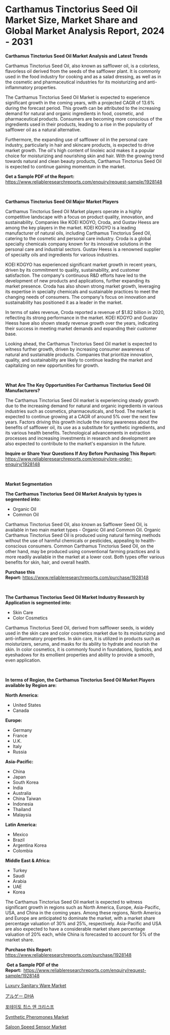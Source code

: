 <p><h1>Carthamus Tinctorius Seed Oil Market Size, Market Share and Global Market Analysis Report, 2024 - 2031</h1></p><p><strong>Carthamus Tinctorius Seed Oil Market Analysis and Latest Trends</strong></p>
<p><p>Carthamus Tinctorius Seed Oil, also known as safflower oil, is a colorless, flavorless oil derived from the seeds of the safflower plant. It is commonly used in the food industry for cooking and as a salad dressing, as well as in the cosmetic and pharmaceutical industries for its moisturizing and anti-inflammatory properties. </p><p>The Carthamus Tinctorius Seed Oil Market is expected to experience significant growth in the coming years, with a projected CAGR of 13.6% during the forecast period. This growth can be attributed to the increasing demand for natural and organic ingredients in food, cosmetic, and pharmaceutical products. Consumers are becoming more conscious of the ingredients used in their products, leading to a rise in the popularity of safflower oil as a natural alternative.</p><p>Furthermore, the expanding use of safflower oil in the personal care industry, particularly in hair and skincare products, is expected to drive market growth. The oil's high content of linoleic acid makes it a popular choice for moisturizing and nourishing skin and hair. With the growing trend towards natural and clean beauty products, Carthamus Tinctorius Seed Oil is expected to continue gaining momentum in the market.</p></p>
<p><strong>Get a Sample PDF of the Report:&nbsp;</strong> <a href="https://www.reliableresearchreports.com/enquiry/request-sample/1928148">https://www.reliableresearchreports.com/enquiry/request-sample/1928148</a></p>
<p>&nbsp;</p>
<p><strong>Carthamus Tinctorius Seed Oil Major Market Players</strong></p>
<p><p>Carthamus Tinctorius Seed Oil Market players operate in a highly competitive landscape with a focus on product quality, innovation, and sustainability. Companies like KOEI KOGYO, Croda, and Gustav Heess are among the key players in the market. KOEI KOGYO is a leading manufacturer of natural oils, including Carthamus Tinctorius Seed Oil, catering to the cosmetic and personal care industry. Croda is a global specialty chemicals company known for its innovative solutions in the personal care and industrial sectors. Gustav Heess is a renowned supplier of specialty oils and ingredients for various industries.</p><p>KOEI KOGYO has experienced significant market growth in recent years, driven by its commitment to quality, sustainability, and customer satisfaction. The company's continuous R&D efforts have led to the development of new products and applications, further expanding its market presence. Croda has also shown strong market growth, leveraging its expertise in specialty chemicals and sustainable practices to meet the changing needs of consumers. The company's focus on innovation and sustainability has positioned it as a leader in the market.</p><p>In terms of sales revenue, Croda reported a revenue of $1.82 billion in 2020, reflecting its strong performance in the market. KOEI KOGYO and Gustav Heess have also shown steady revenue growth over the years, indicating their success in meeting market demands and expanding their customer base.</p><p>Looking ahead, the Carthamus Tinctorius Seed Oil market is expected to witness further growth, driven by increasing consumer awareness of natural and sustainable products. Companies that prioritize innovation, quality, and sustainability are likely to continue leading the market and capitalizing on new opportunities for growth.</p></p>
<p>&nbsp;</p>
<p><strong>What Are The Key Opportunities For Carthamus Tinctorius Seed Oil Manufacturers?</strong></p>
<p><p>The Carthamus Tinctorius Seed Oil market is experiencing steady growth due to the increasing demand for natural and organic ingredients in various industries such as cosmetics, pharmaceuticals, and food. The market is expected to continue growing at a CAGR of around 5% over the next few years. Factors driving this growth include the rising awareness about the benefits of safflower oil, its use as a substitute for synthetic ingredients, and its various health benefits. Technological advancements in extraction processes and increasing investments in research and development are also expected to contribute to the market's expansion in the future.</p></p>
<p><strong>Inquire or Share Your Questions If Any Before Purchasing This Report:</strong> <a href="https://www.reliableresearchreports.com/enquiry/pre-order-enquiry/1928148">https://www.reliableresearchreports.com/enquiry/pre-order-enquiry/1928148</a></p>
<p>&nbsp;</p>
<p><strong>Market Segmentation</strong></p>
<p><strong>The Carthamus Tinctorius Seed Oil Market Analysis by types is segmented into:</strong></p>
<p><ul><li>Organic Oil</li><li>Common Oil</li></ul></p>
<p><p>Carthamus Tinctorius Seed Oil, also known as Safflower Seed Oil, is available in two main market types - Organic Oil and Common Oil. Organic Carthamus Tinctorius Seed Oil is produced using natural farming methods without the use of harmful chemicals or pesticides, appealing to health-conscious consumers. Common Carthamus Tinctorius Seed Oil, on the other hand, may be produced using conventional farming practices and is more readily available in the market at a lower cost. Both types offer various benefits for skin, hair, and overall health.</p></p>
<p><strong>Purchase this Report:&nbsp;</strong><a href="https://www.reliableresearchreports.com/purchase/1928148">https://www.reliableresearchreports.com/purchase/1928148</a></p>
<p>&nbsp;</p>
<p><strong>The Carthamus Tinctorius Seed Oil Market Industry Research by Application is segmented into:</strong></p>
<p><ul><li>Skin Care</li><li>Color Cosmetics</li></ul></p>
<p><p>Carthamus Tinctorius Seed Oil, derived from safflower seeds, is widely used in the skin care and color cosmetics market due to its moisturizing and anti-inflammatory properties. In skin care, it is utilized in products such as moisturizers, serums, and masks for its ability to hydrate and nourish the skin. In color cosmetics, it is commonly found in foundations, lipsticks, and eyeshadows for its emollient properties and ability to provide a smooth, even application.</p></p>
<p>&nbsp;</p>
<p><strong>In terms of Region, the Carthamus Tinctorius Seed Oil Market Players available by Region are:</strong></p>
<p>
    <p> <strong> North America: </strong>
        <ul>
            <li>United States</li>
            <li>Canada</li>
        </ul>
        </p> 
    <p> <strong> Europe: </strong>
        <ul>
            <li>Germany</li>
            <li>France</li>
            <li>U.K.</li>
            <li>Italy</li>
            <li>Russia</li>
        </ul>
        </p> 
    <p> <strong> Asia-Pacific: </strong>
        <ul>
            <li>China</li>
            <li>Japan</li>
            <li>South Korea</li>
            <li>India</li>
            <li>Australia</li>
            <li>China Taiwan</li>
            <li>Indonesia</li>
            <li>Thailand</li>
            <li>Malaysia</li>
        </ul>
        </p> 
    <p> <strong> Latin America: </strong>
        <ul>
            <li>Mexico</li>
            <li>Brazil</li>
            <li>Argentina Korea</li>
            <li>Colombia</li>
        </ul>
        </p> 
    <p> <strong> Middle East & Africa: </strong>
        <ul>
            <li>Turkey</li>
            <li>Saudi</li>
            <li>Arabia</li>
            <li>UAE</li>
            <li>Korea</li>
        </ul>
    </p>
    </p>
<p><p>The Carthamus Tinctorius Seed Oil market is expected to witness significant growth in regions such as North America, Europe, Asia-Pacific, USA, and China in the coming years. Among these regions, North America and Europe are anticipated to dominate the market, with a market share percentage valuation of 30% and 25%, respectively. Asia-Pacific and USA are also expected to have a considerable market share percentage valuation of 20% each, while China is forecasted to account for 5% of the market share.</p></p>
<p><strong>Purchase this Report: </strong><a href="https://www.reliableresearchreports.com/purchase/1928148">https://www.reliableresearchreports.com/purchase/1928148</a></p>
<p>&nbsp;<strong>Get a Sample PDF of the Report:&nbsp;&nbsp;</strong><a href="https://www.reliableresearchreports.com/enquiry/request-sample/1928148">https://www.reliableresearchreports.com/enquiry/request-sample/1928148</a></p>
<p><strong></strong></p>
<p><p><a href="https://view.publitas.com/reportprime-1/luxury-sanitary-ware-market-research-report-reveals-the-latest-trends-and-opportunities-of-this-market-for-period-from-2024-2031/">Luxury Sanitary Ware Market</a></p><p><a href="https://medium.com/@violetap1969/%E8%97%BB%E9%A1%9Edha%E3%81%AE%E5%B8%82%E5%A0%B4%E8%A6%8F%E6%A8%A1%E3%81%AF-%E3%82%B0%E3%83%AD%E3%83%BC%E3%83%90%E3%83%AB%E6%A5%AD%E7%95%8C%E3%81%A7%E6%9C%80%E9%81%A9%E3%81%AA%E3%83%9E%E3%83%BC%E3%82%B1%E3%83%86%E3%82%A3%E3%83%B3%E3%82%B0%E3%83%81%E3%83%A3%E3%83%8D%E3%83%AB%E3%82%92%E6%98%8E%E3%82%89%E3%81%8B%E3%81%AB%E3%81%97%E3%81%BE%E3%81%99-30936ce4a330">アルゲー DHA</a></p><p><a href="https://medium.com/@marquezpenistero05eud5zjn/%EA%B0%90%EC%9E%90%EC%B9%A9%EA%B3%BC-%EA%B3%BC%EC%9E%90-%EC%8B%9C%EC%9E%A5-%EA%B7%9C%EB%AA%A8-%EB%B0%8F-%EC%8B%9C%EC%9E%A5-%EB%8F%99%ED%96%A5-%EC%99%84%EC%A0%84%ED%95%9C-%EC%82%B0%EC%97%85-%EA%B0%9C%EC%9A%94-2024%EB%85%84%EB%B6%80%ED%84%B0-2031%EB%85%84%EA%B9%8C%EC%A7%80-08a316083047">포테이토 칩스 앤 크리스프</a></p><p><a href="https://view.publitas.com/reportprime-1/synthetic-pheromones-market-size-furnishes-valuable-information-encompassing-market-share-market-trends-and-projections-spanning-from-2024-to-2031/">Synthetic Pheromones Market</a></p><p><a href="https://chivalrous-flock-a86.notion.site/Saloon-Speed-Sensor-Market-Analysis-Examines-its-Scope-on-Growth-Opportunities-and-Forecasted-Trend-44d7276b48944327aa452aeeef3f4a89">Saloon Speed Sensor Market</a></p></p>